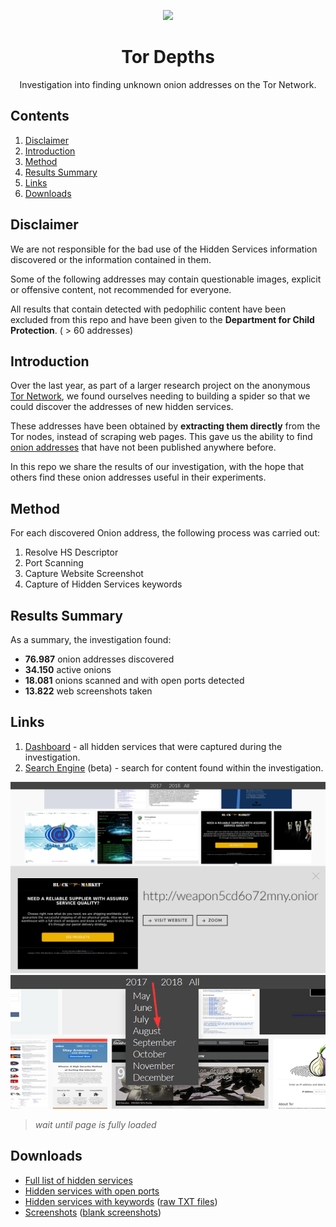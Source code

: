 <p align="center">
  <img src="https://avatars0.githubusercontent.com/u/33096324?s=200&v=4" width="200px">
</p>

<h1 align="center">
  Tor Depths
</h1>

<p align="center">
  Investigation into finding unknown onion addresses on the Tor Network.
</p>

## Contents

1. [Disclaimer](#disclaimer)
1. [Introduction](#introduction)
1. [Method](#method)
1. [Results Summary](#results-summary)
1. [Links](#links)
1. [Downloads](#downloads)

## Disclaimer

We are not responsible for the bad use of the Hidden Services information 
discovered or the information contained in them. 

Some of the following addresses may contain questionable images, explicit 
or offensive content, not recommended for everyone.

All results that contain detected with pedophilic content have been excluded
from this repo and have been given to the **Department for Child Protection**. ( > 60 addresses)

## Introduction

Over the last year, as part of a larger research project on the anonymous 
[Tor Network](https://en.wikipedia.org/wiki/Tor_(anonymity_network)), we 
found ourselves needing to building a spider so that we could discover the 
addresses of new hidden services.

These addresses have been obtained by **extracting them directly** from the 
Tor nodes, instead of scraping web pages. This gave us the ability to find 
[onion addresses](https://en.wikipedia.org/wiki/.onion) that have not been 
published anywhere before.

In this repo we share the results of our investigation, with the hope that 
others find these onion addresses useful in their experiments.

## Method

For each discovered Onion address, the following process was carried out:

1. Resolve HS Descriptor
1. Port Scanning
1. Capture Website Screenshot
1. Capture of Hidden Services keywords

## Results Summary

As a summary, the investigation found:

* **76.987** onion addresses discovered
* **34.150** active onions
* **18.081** onions scanned and with open ports detected
* **13.822** web screenshots taken

## Links

1. [Dashboard](https://guest:guest@tordiscoverer.red4sec.com/?path=2017%2f05) - all hidden services that were captured during the investigation.
1. [Search Engine](https://guest:guest@tordiscoverer.red4sec.com/search.php) (beta) - search for content found within the investigation.

[![Dashboard](dashboard_panel.png)](https://guest:guest@tordiscoverer.red4sec.com/?path=2017%2f05)
[![Dashboard Menu](dashboard_menu.png)](https://guest:guest@tordiscoverer.red4sec.com/?path=2017%2f05)
>_wait until page is fully loaded_

## Downloads

* [Full list of hidden services](hidden_services.csv)
* [Hidden services with open ports](hs_scans.csv)
* [Hidden services with keywords](hs_keywords.csv) ([raw TXT files](https://www.dropbox.com/s/77cq46ql8x68nfs/webtext.tar.gz?dl=1))
* [Screenshots](https://www.dropbox.com/s/7syk4asr7wlvqc5/web_screenshots.tar.gz?dl=1) ([blank screenshots](https://www.dropbox.com/s/2ncpsdoz0kga0xl/web_screenshots_blanks.tar.gz?dl=1))
